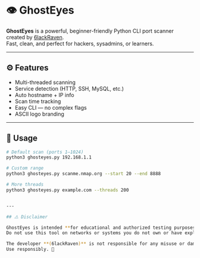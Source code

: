 # 👁️ GhostEyes

**GhostEyes** is a powerful, beginner-friendly Python CLI port scanner  
created by [6lackRaven](https://github.com/6lackRaven).  
Fast, clean, and perfect for hackers, sysadmins, or learners.

---

## ⚙️ Features

- Multi-threaded scanning
- Service detection (HTTP, SSH, MySQL, etc.)
- Auto hostname + IP info
- Scan time tracking
- Easy CLI — no complex flags
- ASCII logo branding

---

## 🚀 Usage

```bash
# Default scan (ports 1–1024)
python3 ghosteyes.py 192.168.1.1

# Custom range
python3 ghosteyes.py scanme.nmap.org --start 20 --end 8888

# More threads
python3 ghosteyes.py example.com --threads 200


---

## ⚠️ Disclaimer

GhostEyes is intended **for educational and authorized testing purposes only**.  
Do not use this tool on networks or systems you do not own or have explicit permission to scan.  

The developer **(6lackRaven)** is not responsible for any misuse or damage caused by this tool.
Use responsibly. 🚨

